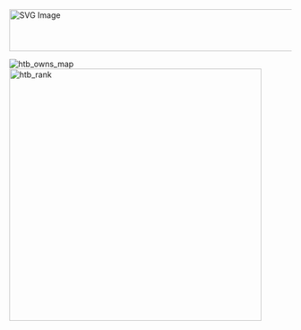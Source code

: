 <a href="https://app.hackthebox.com/profile/1190029">
  <img src="https://github.com/IrishMaestro/irishmaestro/assets/70972101/9a032a5b-5a92-41e7-aa74-45156e96c902" alt="SVG Image" width="900" height="75">
</a>


![htb_owns_map](https://github.com/IrishMaestro/irishmaestro/assets/70972101/418d154b-818d-4f5e-980f-24d03c1df014)
<img src="https://github.com/IrishMaestro/irishmaestro/assets/70972101/055f5226-af44-45bd-a683-ec791207071d" alt="htb_rank" width="450" />


<!-- width="450" /> -->

<!-- [![hackerone_logo_white](https://user-images.githubusercontent.com/70972101/232349059-b82a5952-96ac-43a4-87f4-06485dea3505.png "h1_profile")](https://hackerone.com/irishmaestro?type=user) -->
